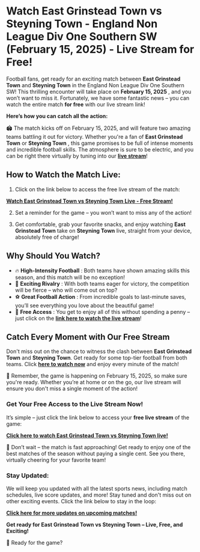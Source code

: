 # Watch East Grinstead Town vs Steyning Town - England Non League Div One Southern SW (February 15, 2025) - Live Stream for Free!

Football fans, get ready for an exciting match between **East Grinstead Town** and **Steyning Town** in the England Non League Div One Southern SW! This thrilling encounter will take place on **February 15, 2025** , and you won’t want to miss it. Fortunately, we have some fantastic news – you can watch the entire match **for free** with our live stream link!

**Here’s how you can catch all the action:**

🏟️ The match kicks off on February 15, 2025, and will feature two amazing teams battling it out for victory. Whether you're a fan of **East Grinstead Town** or **Steyning Town** , this game promises to be full of intense moments and incredible football skills. The atmosphere is sure to be electric, and you can be right there virtually by tuning into our [**live stream**](https://tinyurl.com/livestreamfreeo?st=East+Grinstead+Town+vs+Steyning+Town&si=ghc)!

## How to Watch the Match Live:

1. Click on the link below to access the free live stream of the match:

[**Watch East Grinstead Town vs Steyning Town Live - Free Stream!**](https://tinyurl.com/livestreamfreeo?st=East+Grinstead+Town+vs+Steyning+Town&si=ghc)

2. Set a reminder for the game – you won’t want to miss any of the action!

3. Get comfortable, grab your favorite snacks, and enjoy watching **East Grinstead Town** take on **Steyning Town** live, straight from your device, absolutely free of charge!

## Why Should You Watch?

- 🔥 **High-Intensity Football** : Both teams have shown amazing skills this season, and this match will be no exception!
- 🌟 **Exciting Rivalry** : With both teams eager for victory, the competition will be fierce – who will come out on top?
- ⚽ **Great Football Action** : From incredible goals to last-minute saves, you’ll see everything you love about the beautiful game!
- 🎉 **Free Access** : You get to enjoy all of this without spending a penny – just click on the [**link here to watch the live stream**](https://tinyurl.com/livestreamfreeo?st=East+Grinstead+Town+vs+Steyning+Town&si=ghc)!

## Catch Every Moment with Our Free Stream

Don't miss out on the chance to witness the clash between **East Grinstead Town** and **Steyning Town**. Get ready for some top-tier football from both teams. Click [**here to watch now**](https://tinyurl.com/livestreamfreeo?st=East+Grinstead+Town+vs+Steyning+Town&si=ghc) and enjoy every minute of the match!

📅 Remember, the game is happening on February 15, 2025, so make sure you're ready. Whether you’re at home or on the go, our live stream will ensure you don't miss a single moment of the action!

### Get Your Free Access to the Live Stream Now!

It’s simple – just click the link below to access your **free live stream** of the game:

[**Click here to watch East Grinstead Town vs Steyning Town live!**](https://tinyurl.com/livestreamfreeo?st=East+Grinstead+Town+vs+Steyning+Town&si=ghc)

🚀 Don’t wait – the match is fast approaching! Get ready to enjoy one of the best matches of the season without paying a single cent. See you there, virtually cheering for your favorite team!

### Stay Updated:

We will keep you updated with all the latest sports news, including match schedules, live score updates, and more! Stay tuned and don't miss out on other exciting events. Click the link below to stay in the loop:

[**Click here for more updates on upcoming matches!**](https://tinyurl.com/livestreamfreeo?st=East+Grinstead+Town+vs+Steyning+Town&si=ghc)

**Get ready for East Grinstead Town vs Steyning Town – Live, Free, and Exciting!**

📲 Ready for the game?
